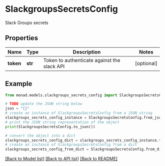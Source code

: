 # SlackgroupsSecretsConfig

Slack Groups secrets

## Properties

Name | Type | Description | Notes
------------ | ------------- | ------------- | -------------
**token** | **str** | Token to authenticate against the slack API | [optional] 

## Example

```python
from monad.models.slackgroups_secrets_config import SlackgroupsSecretsConfig

# TODO update the JSON string below
json = "{}"
# create an instance of SlackgroupsSecretsConfig from a JSON string
slackgroups_secrets_config_instance = SlackgroupsSecretsConfig.from_json(json)
# print the JSON string representation of the object
print(SlackgroupsSecretsConfig.to_json())

# convert the object into a dict
slackgroups_secrets_config_dict = slackgroups_secrets_config_instance.to_dict()
# create an instance of SlackgroupsSecretsConfig from a dict
slackgroups_secrets_config_from_dict = SlackgroupsSecretsConfig.from_dict(slackgroups_secrets_config_dict)
```
[[Back to Model list]](../README.md#documentation-for-models) [[Back to API list]](../README.md#documentation-for-api-endpoints) [[Back to README]](../README.md)


